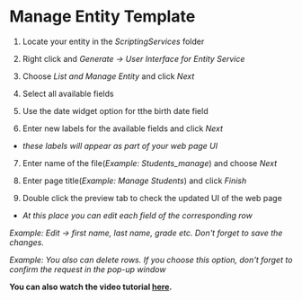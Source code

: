# Manage Entity Template

1. Locate your entity in the *ScriptingServices* folder

2. Right click and *Generate -> User Interface for Entity Service*

3. Choose *List and Manage Entity* and click *Next*

4. Select all available fields 

5. Use the date widget option for tthe birth date field

6. Enter new labels for the available fields and click *Next*

  - *these labels will appear as part of your web page UI*

7. Enter name of the file(*Example: Students_manage*) and choose *Next*

8. Enter page title(*Example: Manage Students*) and click *Finish*

9. Double click the preview tab to check the updated UI of the web page

  - *At this place you can edit each field of the corresponding row*
  
  *Example: Edit -> first name, last name, grade etc. Don't forget to save the changes.*
  
  *Example: You also can delete rows. If you choose this option, don't forget to confirm the request in the pop-up window*
  
**You can also watch the video tutorial [here](https://www.youtube.com/watch?v=KEWZCh1HKec&index=4&list=PLNKd01MEkVeKf74MdK5cUzgQKiiTyarkG).**
